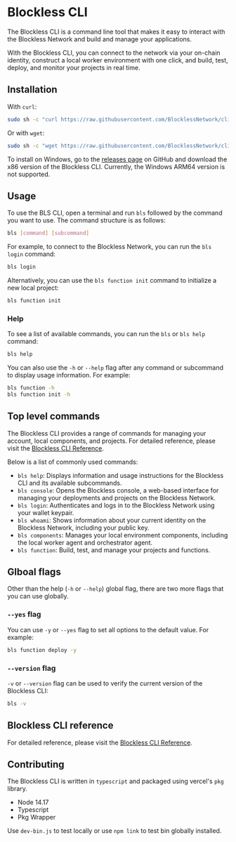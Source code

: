 # Blockless CLI
The Blockless CLI is a command line tool that makes it easy to interact with the Blockless Network and build and manage your applications. 

With the Blockless CLI, you can connect to the network via your on-chain identity, construct a local worker environment with one click, and build, test, deploy, and monitor your projects in real time.

## Installation
With `curl`:

```sh
sudo sh -c "curl https://raw.githubusercontent.com/BlocklessNetwork/cli/main/download.sh | bash"
```

Or with `wget`:

```sh
sudo sh -c "wget https://raw.githubusercontent.com/BlocklessNetwork/cli/main/download.sh -v -O download.sh; chmod +x download.sh; ./download.sh; rm -rf download.sh"
```

To install on Windows, go to the [releases page](https://github.com/blocklessnetwork/cli/releases) on GitHub and download the x86 version of the Blockless CLI. Currently, the Windows ARM64 version is not supported.

## Usage

To use the BLS CLI, open a terminal and run `bls` followed by the command you want to use. The command structure is as follows:

```sh
bls [command] [subcommand]
```

For example, to connect to the Blockless Network, you can run the `bls login` command:

```sh
bls login
```

Alternatively, you can use the `bls function init` command to initialize a new local project:

```sh
bls function init
```

### Help

To see a list of available commands, you can run the `bls` or `bls help` command:

```sh
bls help
```

You can also use the `-h` or `--help` flag after any command or subcommand to display usage information. For example:

```sh
bls function -h
bls function init -h
```

## Top level commands
The Blockless CLI provides a range of commands for managing your account, local components, and projects. For detailed reference, please visit the [Blockless CLI Reference](https://blockless.network/docs/cli-reference).

Below is a list of commonly used commands:

- `bls help`: Displays information and usage instructions for the Blockless CLI and its available subcommands.
- `bls console`: Opens the Blockless console, a web-based interface for managing your deployments and projects on the Blockless Network.
- `bls login`: Authenticates and logs in to the Blockless Network using your wallet keypair.
- `bls whoami`: Shows information about your current identity on the Blockless Network, including your public key.
- `bls components`: Manages your local environment components, including the local worker agent and orchestrator agent.
- `bls function`: Build, test, and manage your projects and functions.
  

## Glboal flags
Other than the help (`-h` or `--help`) global flag, there are two more flags that you can use globally.

### `--yes` flag
You can use `-y` or `--yes` flag to set all options to the default value. For example:

```sh
bls function deploy -y
```

### `--version` flag
`-v` or `--version` flag can be used to verify the current version of the Blockless CLI:

```sh
bls -v
```

## Blockless CLI reference

For detailed reference, please visit the [Blockless CLI Reference](https://blockless.network/docs/cli-reference).

## Contributing

The Blockless CLI is written in `typescript` and packaged using vercel's `pkg` library.

- Node 14.17
- Typescript
- Pkg Wrapper

Use `dev-bin.js` to test locally or use `npm link` to test bin globally installed.
